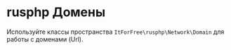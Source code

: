 # rusphp Домены

Используйте классы пространства `ItForFree\rusphp\Network\Domain` для работы с доменами (Url).

